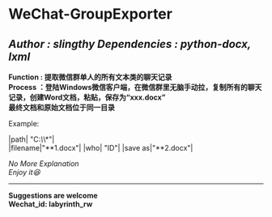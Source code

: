 # WeChat-GroupExporter
***Author : slingthy***
***Dependencies : python-docx, lxml***
------------------------
<b>Function : 提取微信群单人的所有文本类的聊天记录</b><br>
<b>Process ：登陆Windows微信客户端，在微信群里无脑手动拉，复制所有的聊天记录，创建Word文档，粘贴，保存为“xxx.docx”</b><br>
<b>最终文档和原始文档位于同一目录</b><br>

Example:  

|path| "C:*\\*\\*"|   
|filename|"**1.docx"| 
|who| "ID"|
|save as|"**2.docx"| 


_No More Explanation_   
_Enjoy it:laughing:_ 

--------------------------
**Suggestions are welcome**  
**Wechat_id: labyrinth_rw**
